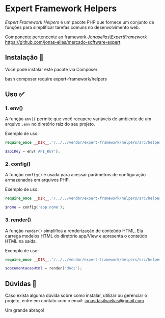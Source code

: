 # Expert Framework Helpers

*Expert Framework Helpers* é um pacote PHP que fornece um conjunto de funções para simplificar tarefas comuns no desenvolvimento web.

Componente pertencente ao framework *Jonaselias\ExpertFramework* https://github.com/jonas-elias/mercado-software-expert

## Instalação 🚀

Você pode instalar este pacote via Composer:

bash
composer require expert-framework/helpers


## Uso ✅

### 1. env()

A função `env()` permite que você recupere variáveis de ambiente de um arquivo `.env` no diretório raiz do seu projeto. 

Exemplo de uso:

```php
require_once __DIR__.'/../../vendor/expert-framework/helpers/src/helpers.php';

$apiKey = env('API_KEY');
```

### 2. config()

A função `config()` é usada para acessar parâmetros de configuração armazenados em arquivos PHP.

Exemplo de uso:

```php
require_once __DIR__.'/../../vendor/expert-framework/helpers/src/helpers.php';

$nome = config('app.nome');
```

### 3. render()

A função `render()` simplifica a renderização de conteúdo HTML. Ela carrega modelos HTML do diretório app/View e apresenta o conteúdo HTML na saída.

Exemplo de uso:

```php
require_once __DIR__.'/../../vendor/expert-framework/helpers/src/helpers.php';

$documentacaoHtml = render('docs');
```

## Dúvidas 🤔
Caso exista alguma dúvida sobre como instalar, utilizar ou gerenciar o projeto, entre em contato com o email: jonasdasilvaelias@gmail.com

Um grande abraço!
